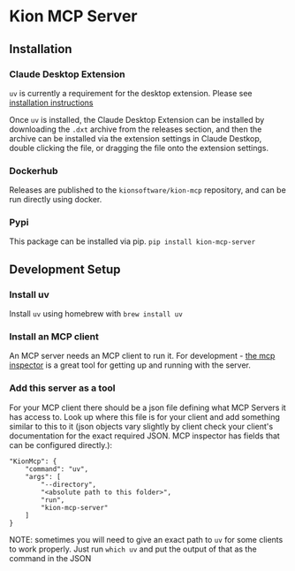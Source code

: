 # Kion MCP Server

## Installation

### Claude Desktop Extension
`uv` is currently a requirement for the desktop extension. Please see [installation instructions](https://docs.astral.sh/uv/getting-started/installation/)

Once `uv` is installed, the Claude Desktop Extension can be installed by downloading the `.dxt` archive from the releases section, and then the archive can be installed via the extension settings in Claude Destkop, double clicking the file, or dragging the file onto the extension settings.

### Dockerhub
Releases are published to the `kionsoftware/kion-mcp` repository, and can be run directly using docker.

### Pypi
This package can be installed via pip.
`pip install kion-mcp-server`

## Development Setup

### Install uv

Install `uv` using homebrew with `brew install uv`

### Install an MCP client

An MCP server needs an MCP client to run it. For development - [the mcp inspector](https://github.com/modelcontextprotocol/inspector) is a great tool for getting up and running with the server.

### Add this server as a tool

For your MCP client there should be a json file defining what MCP Servers it has access to. Look up where this file is for your client and add something similar to this to it (json objects vary slightly by client check your client's documentation for the exact required JSON. MCP inspector has fields that can be configured directly.):

```
"KionMcp": {
    "command": "uv",
    "args": [
        "--directory",
        "<absolute path to this folder>",
        "run",
        "kion-mcp-server"
    ]
}
```

NOTE: sometimes you will need to give an exact path to `uv` for some clients to work properly. Just run `which uv` and put the output of that as the command in the JSON
